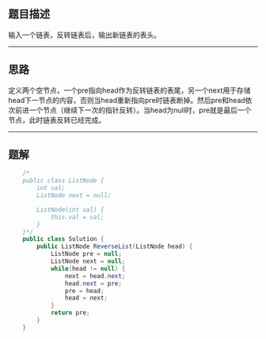 ## 题目描述

输入一个链表，反转链表后，输出新链表的表头。

***

## 思路

定义两个空节点，一个pre指向head作为反转链表的表尾，另一个next用于存储head下一节点的内容，否则当head重新指向pre时链表断掉。然后pre和head依次前进一个节点（继续下一次的指针反转）。当head为null时，pre就是最后一个节点，此时链表反转已经完成。

***

## 题解

```java
    /*
    public class ListNode {
        int val;
        ListNode next = null;

        ListNode(int val) {
            this.val = val;
        }
    }*/
    public class Solution {
        public ListNode ReverseList(ListNode head) {
            ListNode pre = null;
            ListNode next = null;
            while(head != null) {
                next = head.next;
                head.next = pre;
                pre = head;
                head = next;
            }
            return pre;
        }
    }
```